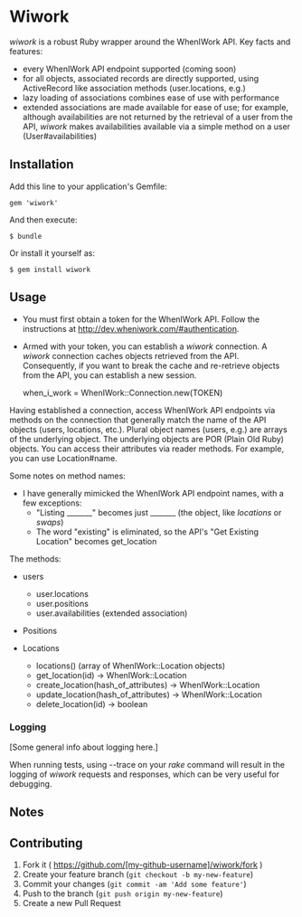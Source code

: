 # Wiwork

*wiwork* is a robust Ruby wrapper around the WhenIWork API. Key facts and features:

* every WhenIWork API endpoint supported (coming soon)
* for all objects, associated records are directly supported, using ActiveRecord like association methods (user.locations, e.g.)
* lazy loading of associations combines ease of use with performance
* extended associations are made available for ease of use; for example, although availabilities are not returned by the retrieval of a user from the API, *wiwork* makes availabilities available via a simple method on a user (User#availabilities)

## Installation

Add this line to your application's Gemfile:

    gem 'wiwork'

And then execute:

    $ bundle

Or install it yourself as:

    $ gem install wiwork

## Usage

* You must first obtain a token for the WhenIWork API. Follow the instructions at <http://dev.wheniwork.com/#authentication>.

* Armed with your token, you can establish a *wiwork* connection. A *wiwork* connection caches objects retrieved from the API. Consequently, if you want to break the cache and re-retrieve objects from the API, you can establish a new session.

	when_i_work = WhenIWork::Connection.new(TOKEN)

Having established a connection, access WhenIWork API endpoints via methods on the connection that generally match the name of the API objects (users, locations, etc.). Plural object names (users, e.g.) are arrays of the underlying object. The underlying objects are POR (Plain Old Ruby) objects. You can access their attributes via reader methods. For example, you can use Location#name.

Some notes on method names:

* I have generally mimicked the WhenIWork API endpoint names, with a few exceptions:
  * "Listing _______" becomes just _______ (the object, like *locations* or *swaps*)
  * The word "existing" is eliminated, so the API's "Get Existing Location" becomes get_location

The methods:

* users
	* user.locations
	* user.positions
	* user.availabilities (extended association)

* Positions

* Locations
  * locations() (array of WhenIWork::Location objects)
  * get_location(id) -> WhenIWork::Location
  * create_location(hash_of_attributes) -> WhenIWork::Location
  * update_location(hash_of_attributes) -> WhenIWork::Location
  * delete_location(id) -> boolean

### Logging

[Some general info about logging here.]

When running tests, using --trace on your *rake* command will result in the logging of *wiwork* requests and responses, which can be very useful for debugging.

## Notes

## Contributing

1. Fork it ( https://github.com/[my-github-username]/wiwork/fork )
2. Create your feature branch (`git checkout -b my-new-feature`)
3. Commit your changes (`git commit -am 'Add some feature'`)
4. Push to the branch (`git push origin my-new-feature`)
5. Create a new Pull Request
